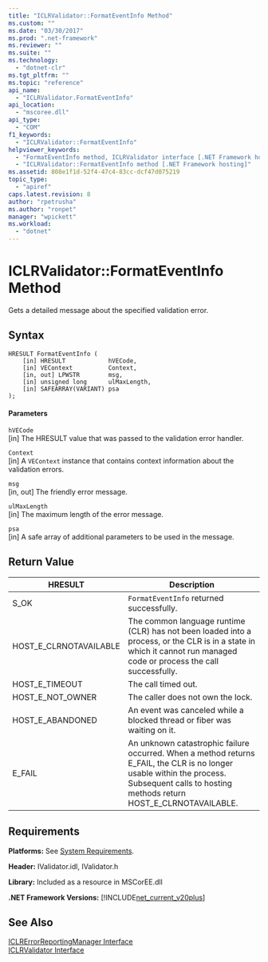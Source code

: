 ```yaml
---
title: "ICLRValidator::FormatEventInfo Method"
ms.custom: ""
ms.date: "03/30/2017"
ms.prod: ".net-framework"
ms.reviewer: ""
ms.suite: ""
ms.technology: 
  - "dotnet-clr"
ms.tgt_pltfrm: ""
ms.topic: "reference"
api_name: 
  - "ICLRValidator.FormatEventInfo"
api_location: 
  - "mscoree.dll"
api_type: 
  - "COM"
f1_keywords: 
  - "ICLRValidator::FormatEventInfo"
helpviewer_keywords: 
  - "FormatEventInfo method, ICLRValidator interface [.NET Framework hosting]"
  - "ICLRValidator::FormatEventInfo method [.NET Framework hosting]"
ms.assetid: 808e1f1d-52f4-47c4-83cc-dcf47d075219
topic_type: 
  - "apiref"
caps.latest.revision: 8
author: "rpetrusha"
ms.author: "ronpet"
manager: "wpickett"
ms.workload: 
  - "dotnet"
---
```

# ICLRValidator::FormatEventInfo Method
Gets a detailed message about the specified validation error.  
  
## Syntax  
  
```  
HRESULT FormatEventInfo (  
    [in] HRESULT            hVECode,  
    [in] VEContext          Context,  
    [in, out] LPWSTR        msg,  
    [in] unsigned long      ulMaxLength,  
    [in] SAFEARRAY(VARIANT) psa  
);  
```  
  
#### Parameters  
 `hVECode`  
 [in] The HRESULT value that was passed to the validation error handler.  
  
 `Context`  
 [in] A `VEContext` instance that contains context information about the validation errors.  
  
 `msg`  
 [in, out] The friendly error message.  
  
 `ulMaxLength`  
 [in] The maximum length of the error message.  
  
 `psa`  
 [in] A safe array of additional parameters to be used in the message.  
  
## Return Value  
  
|HRESULT|Description|  
|-------------|-----------------|  
|S_OK|`FormatEventInfo` returned successfully.|  
|HOST_E_CLRNOTAVAILABLE|The common language runtime (CLR) has not been loaded into a process, or the CLR is in a state in which it cannot run managed code or process the call successfully.|  
|HOST_E_TIMEOUT|The call timed out.|  
|HOST_E_NOT_OWNER|The caller does not own the lock.|  
|HOST_E_ABANDONED|An event was canceled while a blocked thread or fiber was waiting on it.|  
|E_FAIL|An unknown catastrophic failure occurred. When a method returns E_FAIL, the CLR is no longer usable within the process. Subsequent calls to hosting methods return HOST_E_CLRNOTAVAILABLE.|  
  
## Requirements  
 **Platforms:** See [System Requirements](../../../../docs/framework/get-started/system-requirements.md).  
  
 **Header:** IValidator.idl, IValidator.h  
  
 **Library:** Included as a resource in MSCorEE.dll  
  
 **.NET Framework Versions:** [!INCLUDE[net_current_v20plus](../../../../includes/net-current-v20plus-md.md)]  
  
## See Also  
 [ICLRErrorReportingManager Interface](../../../../docs/framework/unmanaged-api/hosting/iclrerrorreportingmanager-interface.md)  
 [ICLRValidator Interface](../../../../docs/framework/unmanaged-api/hosting/iclrvalidator-interface.md)
